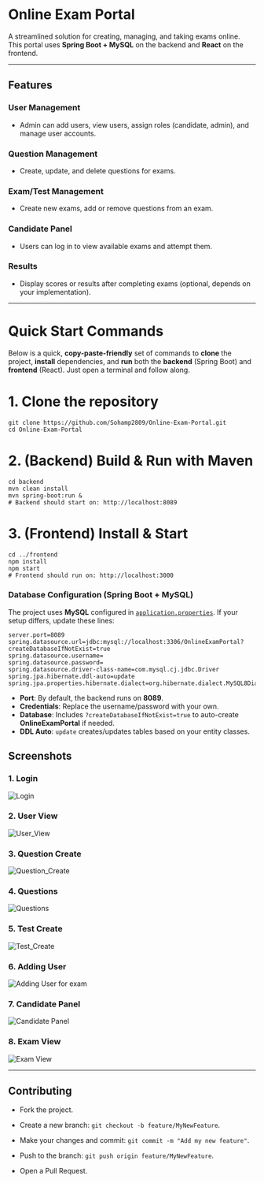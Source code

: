 # Online Exam Portal

A streamlined solution for creating, managing, and taking exams online. This portal uses **Spring Boot + MySQL** on the backend and **React** on the frontend.

---

## Features

### User Management
- Admin can add users, view users, assign roles (candidate, admin), and manage user accounts.

### Question Management
- Create, update, and delete questions for exams.

### Exam/Test Management
- Create new exams, add or remove questions from an exam.

### Candidate Panel
- Users can log in to view available exams and attempt them.

### Results
- Display scores or results after completing exams (optional, depends on your implementation).


---
# Quick Start Commands

Below is a quick, **copy-paste-friendly** set of commands to **clone** the project, **install** dependencies, and **run** both the **backend** (Spring Boot) and **frontend** (React). Just open a terminal and follow along.


# 1. Clone the repository
```
git clone https://github.com/Sohamp2809/Online-Exam-Portal.git
cd Online-Exam-Portal
```
# 2. (Backend) Build & Run with Maven
```
cd backend
mvn clean install
mvn spring-boot:run &
# Backend should start on: http://localhost:8089
```
# 3. (Frontend) Install & Start
```
cd ../frontend
npm install
npm start
# Frontend should run on: http://localhost:3000
```

### Database Configuration (Spring Boot + MySQL)

The project uses **MySQL** configured in [`application.properties`](./backend/src/main/resources/application.properties). If your setup differs, update these lines:

```properties
server.port=8089
spring.datasource.url=jdbc:mysql://localhost:3306/OnlineExamPortal?createDatabaseIfNotExist=true
spring.datasource.username=
spring.datasource.password=
spring.datasource.driver-class-name=com.mysql.cj.jdbc.Driver
spring.jpa.hibernate.ddl-auto=update
spring.jpa.properties.hibernate.dialect=org.hibernate.dialect.MySQL8Dialect
```
- **Port**: By default, the backend runs on **8089**.  
- **Credentials**: Replace the username/password with your own.  
- **Database**: Includes `?createDatabaseIfNotExist=true` to auto-create **OnlineExamPortal** if needed.  
- **DDL Auto**: `update` creates/updates tables based on your entity classes.


## Screenshots

### 1. Login

![Login ](https://github.com/user-attachments/assets/a0aeec22-b13b-411d-b0ce-c18287fe6826)

### 2. User View

![User_View](https://github.com/user-attachments/assets/751c83a3-95e9-4c4e-9981-2a5895735bbe)

### 3. Question Create

![Question_Create](https://github.com/user-attachments/assets/249dabe5-4c2e-4900-b036-674c2184fbb0)

### 4. Questions

![Questions](https://github.com/user-attachments/assets/8c81bce4-5768-47c5-80b9-e5225caeb208)

### 5. Test Create

![Test_Create](https://github.com/user-attachments/assets/8c2f325d-0715-4b1f-917d-bc91e749bff6)

### 6. Adding User

![Adding User for exam](https://github.com/user-attachments/assets/79c4a05f-6b98-450e-b8d3-bfb9f9059d0d)

### 7. Candidate Panel

![Candidate Panel](https://github.com/user-attachments/assets/5ed92ee0-c5eb-4c95-861b-fa1abe6255aa)

### 8. Exam View

![Exam View](https://github.com/user-attachments/assets/cc45c9cb-ce58-404c-bc01-a523aa2a2d7f)

---
## Contributing

- Fork the project.

- Create a new branch: `git checkout -b feature/MyNewFeature`.

- Make your changes and commit: `git commit -m "Add my new feature"`.

- Push to the branch: `git push origin feature/MyNewFeature`.

- Open a Pull Request.














